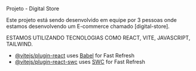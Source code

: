 Projeto - Digital Store

Este projeto está sendo desenvolvido em equipe por 3 pessoas onde estamos desenvolvendo um E-commerce chamado [digital-store].

ESTAMOS UTILIZANDO TECNOLOGIAS COMO REACT, VITE, JAVASCRIPT, TAILWIND.

- [@vitejs/plugin-react](https://github.com/vitejs/vite-plugin-react/blob/main/packages/plugin-react/README.md) uses [Babel](https://babeljs.io/) for Fast Refresh
- [@vitejs/plugin-react-swc](https://github.com/vitejs/vite-plugin-react-swc) uses [SWC](https://swc.rs/) for Fast Refresh
